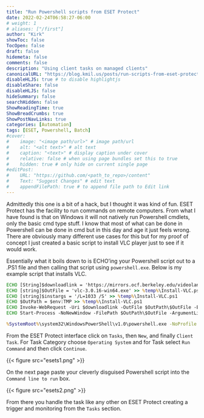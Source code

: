 ```yaml
---
title: "Run Powershell scripts from ESET Protect"
date: 2022-02-24T06:58:27-06:00
# weight: 1
# aliases: ["/first"]
author: "Kirk"
showToc: false
TocOpen: false
draft: false
hidemeta: false
comments: false
description: "Using client tasks on managed clients"
canonicalURL: "https://blog.kmil.us/posts/run-scripts-from-eset-protect/"
disableHLJS: true # to disable highlightjs
disableShare: false
disableHLJS: false
hideSummary: false
searchHidden: false
ShowReadingTime: true
ShowBreadCrumbs: true
ShowPostNavLinks: true
categories: [Automation]
tags: [ESET, Powershell, Batch]
#cover:
#    image: "<image path/url>" # image path/url
#    alt: "<alt text>" # alt text
#    caption: "<text>" # display caption under cover
#    relative: false # when using page bundles set this to true
#    hidden: true # only hide on current single page
#editPost:
#    URL: "https://github.com/<path_to_repo>/content"
#    Text: "Suggest Changes" # edit text
#    appendFilePath: true # to append file path to Edit link
---
```

Admittedly this one is a bit of a hack, but I thought it was kind of fun. ESET Protect has the facility to run commands on remote computers. From what I have found is that on Windows it will not natively run Powershell cmdlets, only the basic cmd type stuff. I know that most of what can be done in Powershell can be done in cmd but in this day and age it just feels wrong. There are obviously many different use cases for this but for my proof of concept I just created a basic script to install VLC player just to see if it would work. 

Essentially what it boils down to is ECHO’ing your Powershell script out to a .PS1 file and then calling that script using `powershell.exe`. Below is my example script that installs VLC. 

```cmd
ECHO [String]$downloadlink = 'https://mirrors.ocf.berkeley.edu/videolan-ftp/vlc/3.0.16/win64/vlc-3.0.16-win64.exe' > %temp%\Install-VLC.ps1
ECHO [string]$OutFile = 'vlc-3.0.16-win64.exe' >> %temp%\Install-VLC.ps1
ECHO [string]$instargs = '/L=1033 /S' >> %temp%\Install-VLC.ps1
ECHO $OutPath = $env:TMP >> %temp%\Install-VLC.ps1
ECHO Invoke-WebRequest -Uri $downloadlink -OutFile $OutPath\$OutFile -ErrorAction SilentlyContinue >> %temp%\Install-VLC.ps1
ECHO Start-Process -NoNewWindow -FilePath $OutPath\$OutFile -ArgumentList $instargs -Wait -ErrorAction SilentlyContinue >> %temp%\Install-VLC.ps1

%SystemRoot%\system32\WindowsPowerShell\v1.0\powershell.exe -NoProfile -NoLogo -NonInteractive -ExecutionPolicy Bypass -File %temp%\Install-VLC.ps1
```

From the ESET Protect interface click on `Tasks`, then `New`, and finally `Client Task`. For Task Category choose `Operating System` and for Task select `Run Command` and then click `Continue`.

{{< figure src="esets1.png" >}}

On the next page paste your cleverly disguised Powershell script into the `Command line to run` box. 

{{< figure src="esets2.png" >}}

From there you handle the task like any other on ESET Protect creating a trigger and monitoring from the `Tasks` section. 